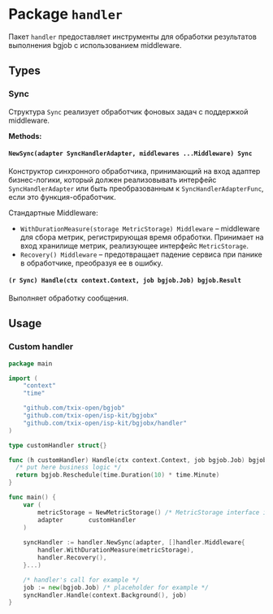 # Package `handler`

Пакет `handler` предоставляет инструменты для обработки результатов выполнения bgjob с использованием middleware.

## Types

### Sync

Структура `Sync` реализует обработчик фоновых задач с поддержкой middleware.

**Methods:**

#### `NewSync(adapter SyncHandlerAdapter, middlewares ...Middleware) Sync`

Конструктор синхронного обработчика, принимающий на вход адаптер бизнес-логики, который должен реализовывать интерфейс
`SyncHandlerAdapter`
или быть преобразованным к `SyncHandlerAdapterFunc`, если это функция-обработчик.

Стандартные Middleware:

- `WithDurationMeasure(storage MetricStorage) Middleware` – middleware для сбора метрик, регистрирующая время
  обработки. Принимает на вход хранилище метрик, реализующее интерфейс `MetricStorage`.
- `Recovery() Middleware` – предотвращает падение сервиса при панике в обработчике, преобразуя ее в ошибку.

#### `(r Sync) Handle(ctx context.Context, job bgjob.Job) bgjob.Result`

Выполняет обработку сообщения.

## Usage

### Custom handler

```go
package main

import (
    "context"
    "time"

    "github.com/txix-open/bgjob"
    "github.com/txix-open/isp-kit/bgjobx"
    "github.com/txix-open/isp-kit/bgjobx/handler"
)

type customHandler struct{}

func (h customHandler) Handle(ctx context.Context, job bgjob.Job) bgjob.Result {
  /* put here business logic */
  return bgjob.Reschedule(time.Duration(10) * time.Minute)
}

func main() {
	var (
		metricStorage = NewMetricStorage() /* MetricStorage interface implementation */
		adapter       customHandler
	)
	
	syncHandler := handler.NewSync(adapter, []handler.Middleware{
		handler.WithDurationMeasure(metricStorage),
		handler.Recovery(),
	}...)

	/* handler's call for example */
	job := new(bgjob.Job) /* placeholder for example */
	syncHandler.Handle(context.Background(), job)
}

```